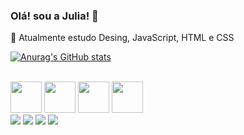 ### Olá! sou a Julia! :cherry_blossom:

:art: Atualmente estudo Desing, JavaScript, HTML e CSS

[![Anurag's GitHub stats](https://github-readme-stats.vercel.app/api?username=juliaolima&show_icons=true&theme=dracula)](https://github.com/anuraghazra/github-readme-stats)

<div style="display: inline_block"><br>
  <img loading="lazy" src="https://cdn.jsdelivr.net/gh/devicons/devicon@latest/icons/photoshop/photoshop-original.svg" width="50" height="50"/> 
  <img loading="lazy" src="https://cdn.jsdelivr.net/gh/devicons/devicon@latest/icons/illustrator/illustrator-plain.svg" width="50" height="50"/> 
  <img loading="lazy" src="https://cdn.jsdelivr.net/gh/devicons/devicon@latest/icons/aftereffects/aftereffects-original.svg" width="50" height="50"/> 
  <img loading="lazy" src="https://cdn.jsdelivr.net/gh/devicons/devicon@latest/icons/blender/blender-original.svg" width="50" height="50"/>
 </div>

<div> 
  <a href="https://instagram.com/g.kiie" target="_blank"><img src="https://img.shields.io/badge/-Instagram-%23E4405F?style=for-the-badge&logo=instagram&logoColor=white" target="_blank"></a>
  <a href="https://discord.gg/gkiie" target="_blank"><img src="https://img.shields.io/badge/Discord-7289DA?style=for-the-badge&logo=discord&logoColor=white" target="_blank"></a> 
  <a href = "cntt.julialima@gmail.com"><img src="https://img.shields.io/badge/-Gmail-%23333?style=for-the-badge&logo=gmail&logoColor=white" target="_blank"></a>
  <a href="https://www.linkedin.com/in/julia-lima-118ab9294/" target="_blank"><img src="https://img.shields.io/badge/-LinkedIn-%230077B5?style=for-the-badge&logo=linkedin&logoColor=white" target="_blank"></a> 
</div>
       
          
